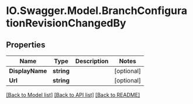 # IO.Swagger.Model.BranchConfigurationRevisionChangedBy
## Properties

Name | Type | Description | Notes
------------ | ------------- | ------------- | -------------
**DisplayName** | **string** |  | [optional] 
**Url** | **string** |  | [optional] 

[[Back to Model list]](../README.md#documentation-for-models) [[Back to API list]](../README.md#documentation-for-api-endpoints) [[Back to README]](../README.md)

